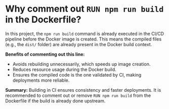 # Why comment out `RUN npm run build` in the Dockerfile?

In this project, the `npm run build` command is already executed in the CI/CD pipeline before the Docker image is created. This means the compiled files (e.g., the `dist/` folder) are already present in the Docker build context.

**Benefits of commenting out this line:**
- Avoids rebuilding unnecessarily, which speeds up image creation.
- Reduces resource usage during the Docker build.
- Ensures the compiled code is the one validated by CI, making deployments more reliable.

**Summary:**
Building in CI ensures consistency and faster deployments. It is recommended to comment out or remove `RUN npm run build` from the Dockerfile if the build is already done upstream.
